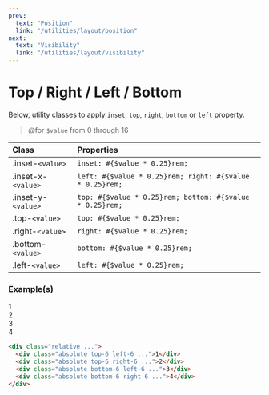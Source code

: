 ```yaml
---
prev:
  text: "Position"
  link: "/utilities/layout/position"
next:
  text: "Visibility"
  link: "/utilities/layout/visibility"
---
```


# Top / Right / Left / Bottom

Below, utility classes to apply `inset`, `top`, `right`, `bottom` or `left` property.

> @for `$value` from 0 through 16

| Class              | Properties                                               |
| :----------------- | :------------------------------------------------------- |
| .inset-`<value>`   | `inset: #{$value * 0.25}rem;`                            |
| .inset-x-`<value>` | `left: #{$value * 0.25}rem; right: #{$value * 0.25}rem;` |
| .inset-y-`<value>` | `top: #{$value * 0.25}rem; bottom: #{$value * 0.25}rem;` |
| .top-`<value>`     | `top: #{$value * 0.25}rem;`                              |
| .right-`<value>`   | `right: #{$value * 0.25}rem;`                            |
| .bottom-`<value>`  | `bottom: #{$value * 0.25}rem;`                           |
| .left-`<value>`    | `left: #{$value * 0.25}rem;`                             |

### Example(s)

<div class="relative h-64 radius-8 p-6 mt-8" style="background-color: var(--vp-c-bg-alt);">
  <div class="absolute top-6 left-6 sqrt-12 flex justify-center items-center font-mono text-white radius-4" style="background-color: var(--vp-c-brand-3);">1</div>
  <div class="absolute top-6 right-6 sqrt-12 flex justify-center items-center font-mono text-white radius-4" style="background-color: var(--vp-c-brand-3);">2</div>
  <div class="absolute bottom-6 left-6 sqrt-12 flex justify-center items-center font-mono text-white radius-4" style="background-color: var(--vp-c-brand-3);">3</div>
  <div class="absolute bottom-6 right-6 sqrt-12 flex justify-center items-center font-mono text-white radius-4" style="background-color: var(--vp-c-brand-3);">4</div>
</div>

```html
<div class="relative ...">
  <div class="absolute top-6 left-6 ...">1</div>
  <div class="absolute top-6 right-6 ...">2</div>
  <div class="absolute bottom-6 left-6 ...">3</div>
  <div class="absolute bottom-6 right-6 ...">4</div>
</div>
```
